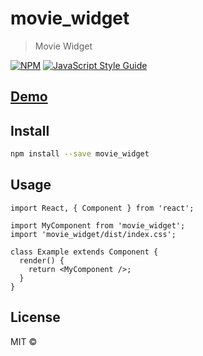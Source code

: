 # movie_widget

> Movie Widget

[![NPM](https://img.shields.io/npm/v/movie_widget.svg)](https://www.npmjs.com/package/movie_widget) [![JavaScript Style Guide](https://img.shields.io/badge/code_style-standard-brightgreen.svg)](https://standardjs.com)

## [Demo](https://indenger20.github.io/movie_widget/)

## Install

```bash
npm install --save movie_widget
```

## Usage

```tsx
import React, { Component } from 'react';

import MyComponent from 'movie_widget';
import 'movie_widget/dist/index.css';

class Example extends Component {
  render() {
    return <MyComponent />;
  }
}
```

## License

MIT © [](https://github.com/)
